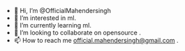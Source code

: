 - 👋 Hi, I’m @OfficialMahendersingh
- 👀 I’m interested in ml.
- 🌱 I’m currently learning ml.
- 💞️ I’m looking to collaborate on opensource .
- 📫 How to reach me official.mahendersingh@gmail.com .

<!---
OfficialMahendersingh/OfficialMahendersingh is a ✨ special ✨ repository because its `README.md` (this file) appears on your GitHub profile.
You can click the Preview link to take a look at your changes.
--->
